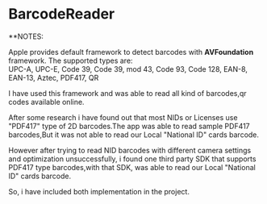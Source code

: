 # BarcodeReader

**NOTES: 
<p>
Apple provides default framework to detect barcodes with <b>AVFoundation</b> framework. 
The supported types are: <br/>
      UPC-A,  UPC-E,  Code 39,  Code 39,  mod 43,  Code 93,  Code 128,  EAN-8,  EAN-13,  Aztec,  PDF417,  QR
<p/>
<p>
I have used this framework and was able to read all kind of barcodes,qr codes available online.
<p/>
<p>
After some research i have found out that most NIDs or Licenses use "PDF417" type of 2D barcodes.The app was able to read sample PDF417 barcodes,But it was not able to read our Local "National ID" cards barcode.
<p/>
<p>
However after trying to read NID barcodes with different camera settings and optimization unsuccessfully, i found one third party SDK that supports PDF417 type barcodes,with that SDK, was able to read our Local "National ID" cards barcode.
<p/>
<p>
So, i have included both implementation in the project.
<p/>

